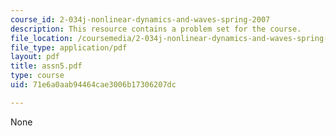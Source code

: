 ```yaml
---
course_id: 2-034j-nonlinear-dynamics-and-waves-spring-2007
description: This resource contains a problem set for the course.
file_location: /coursemedia/2-034j-nonlinear-dynamics-and-waves-spring-2007/71e6a0aab94464cae3006b17306207dc_assn5.pdf
file_type: application/pdf
layout: pdf
title: assn5.pdf
type: course
uid: 71e6a0aab94464cae3006b17306207dc

---
```

None